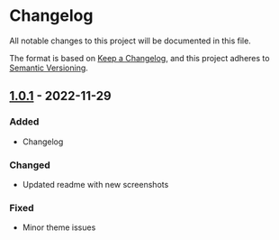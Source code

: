 # Changelog

All notable changes to this project will be documented in this file.

The format is based on [Keep a Changelog](https://keepachangelog.com/en/1.0.0/),
and this project adheres to [Semantic Versioning](https://semver.org/spec/v2.0.0.html).

## [1.0.1](https://github.com/patrik-csak/one-dark-plantuml-theme/compare/v1.0.0...v1.0.1) - 2022-11-29

### Added

- Changelog

### Changed

- Updated readme with new screenshots

### Fixed

- Minor theme issues
